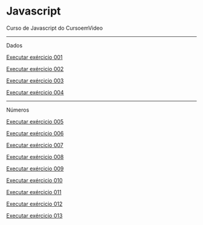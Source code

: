 # Javascript
 Curso de Javascript do CursoemVideo
 
<hr><p>Dados</p>

<a href="https://alexjjunio.github.io/javascript/exercicios/ex001/index.html"> Executar exércicio 001

<a href="https://alexjjunio.github.io/javascript/exercicios/ex002/index.html"> Executar exércicio 002

<a href="https://alexjjunio.github.io/javascript/exercicios/ex003/index.html"> Executar exércicio 003

<a href="https://alexjjunio.github.io/javascript/exercicios/ex004/index.html"> Executar exércicio 004 </a>
 
<hr><p>Números</p>

<a href="https://alexjjunio.github.io/javascript/exercicios/ex005/index.html"> Executar exércicio 005

<a href="https://alexjjunio.github.io/javascript/exercicios/ex006/index.html"> Executar exércicio 006

<a href="https://alexjjunio.github.io/javascript/exercicios/ex007/index.html"> Executar exércicio 007

<a href="https://alexjjunio.github.io/javascript/exercicios/ex008/index.html"> Executar exércicio 008

<a href="https://alexjjunio.github.io/javascript/exercicios/ex009/index.html"> Executar exércicio 009

<a href="https://alexjjunio.github.io/javascript/exercicios/ex010/index.html"> Executar exércicio 010

<a href="https://alexjjunio.github.io/javascript/exercicios/ex011/index.html"> Executar exércicio 011

<a href="https://alexjjunio.github.io/javascript/exercicios/ex012/index.html"> Executar exércicio 012

<a href="https://alexjjunio.github.io/javascript/exercicios/ex013/index.html"> Executar exércicio 013 </a>
